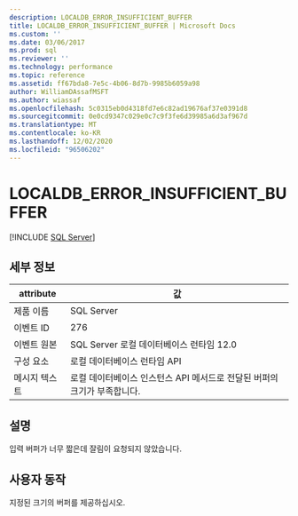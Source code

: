 ```yaml
---
description: LOCALDB_ERROR_INSUFFICIENT_BUFFER
title: LOCALDB_ERROR_INSUFFICIENT_BUFFER | Microsoft Docs
ms.custom: ''
ms.date: 03/06/2017
ms.prod: sql
ms.reviewer: ''
ms.technology: performance
ms.topic: reference
ms.assetid: ff67bda8-7e5c-4b06-8d7b-9985b6059a98
author: WilliamDAssafMSFT
ms.author: wiassaf
ms.openlocfilehash: 5c0315eb0d4318fd7e6c82ad19676af37e0391d8
ms.sourcegitcommit: 0e0cd9347c029e0c7c9f3fe6d39985a6d3af967d
ms.translationtype: MT
ms.contentlocale: ko-KR
ms.lasthandoff: 12/02/2020
ms.locfileid: "96506202"
---
```

# <a name="localdb_error_insufficient_buffer"></a>LOCALDB_ERROR_INSUFFICIENT_BUFFER
 [!INCLUDE [SQL Server](../../includes/applies-to-version/sqlserver.md)]
    
## <a name="details"></a>세부 정보  
  
| attribute | 값 |
| --------- | ----- |
|제품 이름|SQL Server|  
|이벤트 ID|276|  
|이벤트 원본|SQL Server 로컬 데이터베이스 런타임 12.0|  
|구성 요소|로컬 데이터베이스 런타임 API|  
|메시지 텍스트|로컬 데이터베이스 인스턴스 API 메서드로 전달된 버퍼의 크기가 부족합니다.|  
  
## <a name="explanation"></a>설명  
 입력 버퍼가 너무 짧은데 잘림이 요청되지 않았습니다.  
  
## <a name="user-action"></a>사용자 동작  
 지정된 크기의 버퍼를 제공하십시오.  
  
  
